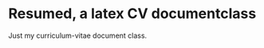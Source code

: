 <!-- vim: set colorcolumn=80: -->

# Resumed, a latex CV documentclass

Just my curriculum-vitae document class.

